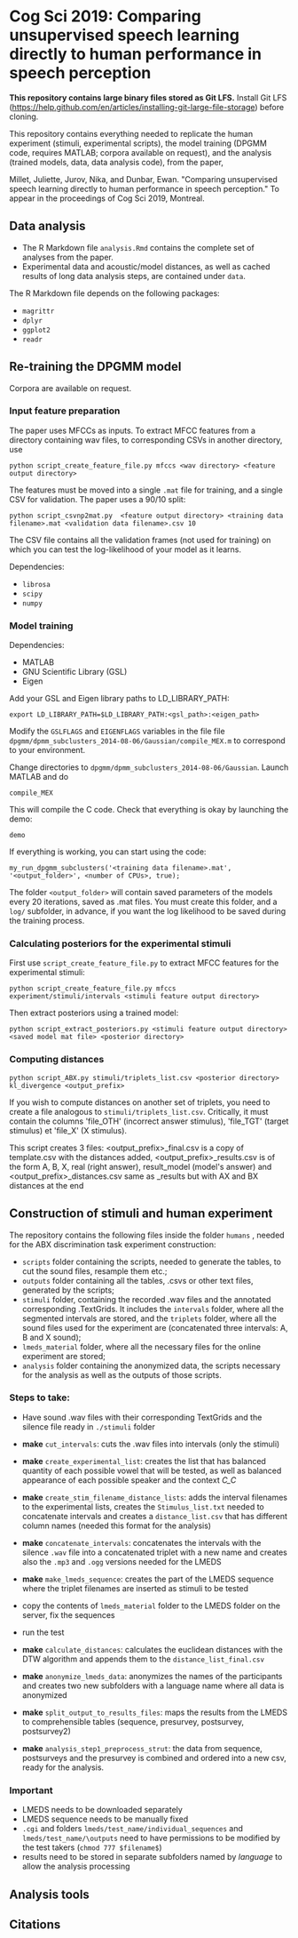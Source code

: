 # Cog Sci 2019: Comparing unsupervised speech learning directly to human performance in speech perception

**This repository contains large binary files stored as Git LFS.** Install Git LFS (https://help.github.com/en/articles/installing-git-large-file-storage) before cloning.

This repository contains everything needed to replicate the human experiment (stimuli, experimental scripts), the model training (DPGMM code, requires MATLAB; corpora available on request), and the analysis (trained models, data, data analysis code), from the paper,

Millet, Juliette, Jurov, Nika, and Dunbar, Ewan. "Comparing unsupervised speech learning directly to human performance in speech perception." To appear in the proceedings of Cog Sci 2019, Montreal.


## Data analysis

- The R Markdown file `analysis.Rmd` contains the complete set of analyses from the paper.
- Experimental data and acoustic/model distances, as well as cached results of long data analysis steps, are contained under `data`.

The R Markdown file depends on the following packages:

- `magrittr`
- `dplyr`
- `ggplot2`
- `readr`

## Re-training the DPGMM model

Corpora are available on request.

### Input feature preparation

The paper uses MFCCs as inputs. To extract MFCC features from a directory containing wav files, to corresponding CSVs in another directory, use

```python script_create_feature_file.py mfccs <wav directory> <feature output directory>```

The features must be moved into a single `.mat` file  for training, and a single CSV for validation. The paper uses a 90/10 split:

```python script_csvnp2mat.py  <feature output directory> <training data filename>.mat <validation data filename>.csv 10```

The CSV file contains all the validation frames (not used for training) on which you can test the log-likelihood of your model as it learns.

Dependencies:

- `librosa`
- `scipy`
- `numpy`

### Model training

Dependencies:

- MATLAB
- GNU Scientific Library (GSL)
- Eigen

Add your GSL and Eigen library paths to LD_LIBRARY_PATH:

```export LD_LIBRARY_PATH=$LD_LIBRARY_PATH:<gsl_path>:<eigen_path>```

Modify the `GSLFLAGS` and `EIGENFLAGS` variables in the file file `dpgmm/dpmm_subclusters_2014-08-06/Gaussian/compile_MEX.m` to correspond to your environment.

Change directories to `dpgmm/dpmm_subclusters_2014-08-06/Gaussian`. Launch MATLAB and do

```compile_MEX```

This will compile the C code. Check that everything is okay by launching the demo:

```demo```

If everything is working, you can start using the code:

```my_run_dpgmm_subclusters('<training data filename>.mat', '<output_folder>', <number of CPUs>, true);```


The folder `<output_folder>` will contain saved parameters of the models every 20 iterations, saved as .mat files. You must create this folder, and a `log/` subfolder, in advance, if you want the log likelihood to be saved during the training process.

### Calculating posteriors for the experimental stimuli

First use  `script_create_feature_file.py` to extract MFCC features for the experimental stimuli:

```python script_create_feature_file.py mfccs experiment/stimuli/intervals <stimuli feature output directory>```

Then extract posteriors using a trained model:

```python script_extract_posteriors.py <stimuli feature output directory> <saved model mat file> <posterior directory>```


### Computing distances



```python script_ABX.py stimuli/triplets_list.csv <posterior directory> kl_divergence <output_prefix>```

If you wish to compute distances on another set of triplets, you need to create a file analogous to `stimuli/triplets_list.csv`. Critically, it must contain the columns 'file_OTH' (incorrect answer stimulus), 'file_TGT' (target stimulus) et 'file_X' (X stimulus).


This script creates 3 files: <output_prefix>_final.csv is a copy of template.csv with the distances added, <output_prefix>_results.csv is of the form A, B, X, real (right answer), result_model (model's answer) and <output_prefix>_distances.csv same as _results but with AX and BX distances at the end


## Construction of stimuli and human experiment

The repository contains the following files inside the folder `humans` , needed for the ABX discrimination task experiment construction:

* `scripts` folder containing the scripts, needed to generate the tables, to cut the sound files, resample them etc.;
* `outputs` folder containing all the tables, .csvs or other text files, generated by the scripts;
* `stimuli` folder, containing the recorded .wav files and the annotated corresponding .TextGrids. It includes the `intervals` folder, where all the segmented intervals are stored, and the `triplets` folder, where all the sound files used for the experiment are (concatenated three intervals: A, B and X sound);
* `lmeds_material` folder, where all the necessary files for the online experiment are stored;
* `analysis` folder containing the anonymized data, the scripts necessary for the analysis as well as the outputs of those scripts.

### Steps to take:

* Have sound .wav files with their corresponding TextGrids and the silence file ready in `./stimuli` folder
* **make** `cut_intervals`: cuts the .wav files into intervals (only the stimuli)
* **make** `create_experimental_list`: creates the list that has balanced quantity of each possible vowel that will be tested, as well as balanced appearance of each possible speaker and the context *C_C*
* **make** `create_stim_filename_distance_lists`: adds the interval filenames to the experimental lists, creates the `Stimulus_list.txt` needed to concatenate intervals and creates a `distance_list.csv` that has different column names (needed this format for the analysis)
* **make** `concatenate_intervals`: concatenates the intervals with the silence `.wav` file into a concatenated triplet with a new name and creates also the `.mp3` and `.ogg` versions needed for the LMEDS
* **make** `make_lmeds_sequence`: creates the part of the LMEDS sequence where the triplet filenames are inserted as stimuli to be tested

* copy the contents of `lmeds_material` folder to the LMEDS folder on the server, fix the sequences
* run the test

* **make** `calculate_distances`: calculates the euclidean distances with the DTW algorithm and appends them to the `distance_list_final.csv`
* **make** `anonymize_lmeds_data`: anonymizes the names of the participants and creates two new subfolders with a language name where all data is anonymized
* **make** `split_output_to_results_files`: maps the results from the LMEDS to comprehensible tables (sequence, presurvey, postsurvey, postsurvey2)
* **make** `analysis_step1_preprocess_strut`: the data from sequence, postsurveys and the presurvey is combined and ordered into a new csv, ready for the analysis.


### Important

* LMEDS needs to be downloaded separately
* LMEDS sequence needs to be manually fixed
* `.cgi` and folders `lmeds/test_name/individual_sequences` and `lmeds/test_name/\outputs` need to have permissions to be modified by the test takers (`chmod 777 $filename$`)
* results need to be stored in separate subfolders named by *language* to allow the analysis processing

## Analysis tools
## Citations
